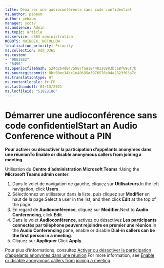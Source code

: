 ```yaml
---
title: Démarrer une audioconférence sans code confidentiel
ms.author: pebaum
author: pebaum
manager: scotv
ms.audience: Admin
ms.topic: article
ms.service: o365-administration
ROBOTS: NOINDEX, NOFOLLOW
localization_priority: Priority
ms.collection: Adm_O365
ms.custom:
- "9002882"
- "5496"
ms.openlocfilehash: 524d2b4d8475907fae18448120983bca8f696f7b
ms.sourcegitcommit: 8bc60ec34bc1e40685e3976576e04a2623f63a7c
ms.translationtype: HT
ms.contentlocale: fr-FR
ms.lasthandoff: 04/15/2021
ms.locfileid: "51828186"
---
```

# <a name="start-an-audio-conference-without-a-pin"></a><span data-ttu-id="6b92f-102">Démarrer une audioconférence sans code confidentiel</span><span class="sxs-lookup"><span data-stu-id="6b92f-102">Start an Audio Conference without a PIN</span></span>

<span data-ttu-id="6b92f-103">**Pour activer ou désactiver la participation d’appelants anonymes dans une réunion**</span><span class="sxs-lookup"><span data-stu-id="6b92f-103">**To Enable or disable anonymous callers from joining a meeting**</span></span>

<span data-ttu-id="6b92f-104">Utilisation du **Centre d’administration Microsoft Teams** :</span><span class="sxs-lookup"><span data-stu-id="6b92f-104">Using the **Microsoft Teams admin center**:</span></span>

1. <span data-ttu-id="6b92f-105">Dans le volet de navigation de gauche, cliquez sur **Utilisateurs**.</span><span class="sxs-lookup"><span data-stu-id="6b92f-105">In the left navigation, click **Users**.</span></span>
2. <span data-ttu-id="6b92f-106">Sélectionnez un utilisateur dans la liste, puis cliquez sur **Modifier** en haut de la page.</span><span class="sxs-lookup"><span data-stu-id="6b92f-106">Select a user in the list, and then click **Edit** at the top of the page.</span></span>
3. <span data-ttu-id="6b92f-107">En regard de **Audioconférence**, cliquez sur **Modifier**.</span><span class="sxs-lookup"><span data-stu-id="6b92f-107">Next to **Audio Conferencing**, click **Edit**.</span></span>
4. <span data-ttu-id="6b92f-108">Dans le volet **Audioconférence**, activez ou désactivez **Les participants connectés par téléphone peuvent rejoindre en premier une réunion**.</span><span class="sxs-lookup"><span data-stu-id="6b92f-108">In the **Audio Conferencing** pane, enable or disable **Dial-in callers can be the first person in a meeting**.</span></span>
5. <span data-ttu-id="6b92f-109">Cliquez sur **Appliquer**.</span><span class="sxs-lookup"><span data-stu-id="6b92f-109">Click **Apply**.</span></span>

<span data-ttu-id="6b92f-110">Pour plus d’informations, consultez [Activer ou désactiver la participation d’appelants anonymes dans une réunion](https://docs.microsoft.com/microsoftteams/start-an-audio-conference-over-the-phone-without-a-pin-in-teams).</span><span class="sxs-lookup"><span data-stu-id="6b92f-110">For more information, see [Enable or disable anonymous callers from joining a meeting](https://docs.microsoft.com/microsoftteams/start-an-audio-conference-over-the-phone-without-a-pin-in-teams).</span></span>
